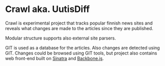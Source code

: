 Crawl aka. UutisDiff
====================

Crawl is experimental project that tracks popular finnish news sites and reveals what changes are made to the articles since they are published.

Modular structure supports also external site parsers.

GIT is used as a database for the articles. Also changes are detected using GIT. Changes could be browsed using GIT tools, but project also contains web front-end built on [Sinatra](http://www.sinatrarb.com/) and [Backbone.js](http://documentcloud.github.com/backbone/). 